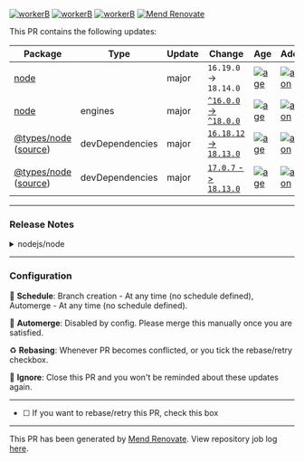 [![workerB](https://img.shields.io/endpoint?url=https%3A%2F%2Fworkerb.linearb.io%2Fv2%2Fbadge%2Fprivate%2FU2FsdGVkX18LJrj0RtObbkh7QxlchxkiABzOYRStkog%2Fcollaboration.svg%3FcacheSeconds%3D60)](https://workerb.linearb.io/v2/badge/collaboration-page?magicLinkId=8biy-A6)
[![workerB](https://img.shields.io/endpoint?url=https%3A%2F%2Fworkerb.linearb.io%2Fv2%2Fbadge%2Fprivate%2FU2FsdGVkX19h6r90AiFVzMU9qiCgpjduPvkGr2EW4o%2Fcollaboration.svg%3FcacheSeconds%3D60)](https://workerb.linearb.io/v2/badge/collaboration-page?magicLinkId=a_JzDgz)
[![workerB](https://img.shields.io/endpoint?url=https%3A%2F%2Fworkerb.linearb.io%2Fv2%2Fbadge%2Fprivate%2FU2FsdGVkX18QOJLLBP8tuMEEDrSniIP3MJbsRxh5MaU%2Fcollaboration.svg%3FcacheSeconds%3D60)](https://workerb.linearb.io/v2/badge/collaboration-page?magicLinkId=Q_qKzEL)
[![Mend Renovate](https://app.renovatebot.com/images/banner.svg)](https://renovatebot.com)

This PR contains the following updates:

| Package | Type | Update | Change | Age | Adoption | Passing | Confidence |
|---|---|---|---|---|---|---|---|
| [node](https://togithub.com/nodejs/node) |  | major | `16.19.0` -> `18.14.0` | [![age](https://badges.renovateapi.com/packages/github-tags/node/v18.14.0/age-slim)](https://docs.renovatebot.com/merge-confidence/) | [![adoption](https://badges.renovateapi.com/packages/github-tags/node/v18.14.0/adoption-slim)](https://docs.renovatebot.com/merge-confidence/) | [![passing](https://badges.renovateapi.com/packages/github-tags/node/v18.14.0/compatibility-slim/16.19.0)](https://docs.renovatebot.com/merge-confidence/) | [![confidence](https://badges.renovateapi.com/packages/github-tags/node/v18.14.0/confidence-slim/16.19.0)](https://docs.renovatebot.com/merge-confidence/) |
| [node](https://togithub.com/nodejs/node) | engines | major | [`^16.0.0` -> `^18.0.0`](https://renovatebot.com/diffs/npm/node/v16.19.0/v18.14.0) | [![age](https://badges.renovateapi.com/packages/github-tags/node/v18.14.0/age-slim)](https://docs.renovatebot.com/merge-confidence/) | [![adoption](https://badges.renovateapi.com/packages/github-tags/node/v18.14.0/adoption-slim)](https://docs.renovatebot.com/merge-confidence/) | [![passing](https://badges.renovateapi.com/packages/github-tags/node/v18.14.0/compatibility-slim/v16.19.0)](https://docs.renovatebot.com/merge-confidence/) | [![confidence](https://badges.renovateapi.com/packages/github-tags/node/v18.14.0/confidence-slim/v16.19.0)](https://docs.renovatebot.com/merge-confidence/) |
| [@types/node](https://togithub.com/DefinitelyTyped/DefinitelyTyped/tree/master/types/node) ([source](https://togithub.com/DefinitelyTyped/DefinitelyTyped)) | devDependencies | major | [`16.18.12` -> `18.13.0`](https://renovatebot.com/diffs/npm/@types%2fnode/16.18.12/18.13.0) | [![age](https://badges.renovateapi.com/packages/npm/@types%2fnode/18.13.0/age-slim)](https://docs.renovatebot.com/merge-confidence/) | [![adoption](https://badges.renovateapi.com/packages/npm/@types%2fnode/18.13.0/adoption-slim)](https://docs.renovatebot.com/merge-confidence/) | [![passing](https://badges.renovateapi.com/packages/npm/@types%2fnode/18.13.0/compatibility-slim/16.18.12)](https://docs.renovatebot.com/merge-confidence/) | [![confidence](https://badges.renovateapi.com/packages/npm/@types%2fnode/18.13.0/confidence-slim/16.18.12)](https://docs.renovatebot.com/merge-confidence/) |
| [@types/node](https://togithub.com/DefinitelyTyped/DefinitelyTyped/tree/master/types/node) ([source](https://togithub.com/DefinitelyTyped/DefinitelyTyped)) | devDependencies | major | [`17.0.7` -> `18.13.0`](https://renovatebot.com/diffs/npm/@types%2fnode/17.0.7/18.13.0) | [![age](https://badges.renovateapi.com/packages/npm/@types%2fnode/18.13.0/age-slim)](https://docs.renovatebot.com/merge-confidence/) | [![adoption](https://badges.renovateapi.com/packages/npm/@types%2fnode/18.13.0/adoption-slim)](https://docs.renovatebot.com/merge-confidence/) | [![passing](https://badges.renovateapi.com/packages/npm/@types%2fnode/18.13.0/compatibility-slim/17.0.7)](https://docs.renovatebot.com/merge-confidence/) | [![confidence](https://badges.renovateapi.com/packages/npm/@types%2fnode/18.13.0/confidence-slim/17.0.7)](https://docs.renovatebot.com/merge-confidence/) |

---

### Release Notes

<details>
<summary>nodejs/node</summary>

### [`v18.14.0`](https://togithub.com/nodejs/node/releases/tag/v18.14.0): 2023-02-02, Version 18.14.0 &#x27;Hydrogen&#x27; (LTS), @&#8203;BethGriggs prepared by @&#8203;juanarbol

[Compare Source](https://togithub.com/nodejs/node/compare/v18.13.0...v18.14.0)

##### Notable changes

##### Updated npm to 9.3.1

Based on the [list of guidelines we've established on integrating `npm` and `node`](https://togithub.com/npm/cli/wiki/Integrating-with-node),
here is a grouped list of the breaking changes with the reasoning as to why they
fit within the guidelines linked above. Note that all the breaking changes were
made in [9.0.0](https://togithub.com/npm/cli/releases/tag/v9.0.0).
All subsequent minor and patch releases after `npm@9.0.0` do not contain any
breaking changes.

##### Engines

> Explanation: the node engines supported by `npm@9` make it safe to allow `npm@9` as the default in any LTS version of `14` or `16`, as well as anything later than or including `18.0.0`

-   `npm` is now compatible with the following semver range for node: `^14.17.0 || ^16.13.0 || >=18.0.0`

##### Filesystem

> Explanation: when run as root previous versions of npm attempted to manage file ownership automatically on the user's behalf. this behavior was problematic in many cases and has been removed in favor of allowing users to manage their own filesystem permissions

-   `npm` will no longer attempt to modify ownership of files it creates.

##### Auth

> Explanation: any errors thrown from users having unsupported auth configurations will show `npm config fix` in the remediation instructions, which will allow the user to automatically have their auth config fixed.

-   The presence of auth related settings that are not scoped to a specific
    registry found in a config file is no longer supported and will throw errors.

##### Login

> Explanation: the default `auth-type` has changed and users can opt back into the old behavior with `npm config set auth-type=legacy`. `login` and `adduser` have also been seperated making each command more closely match it's name instead of being aliases for each other.

-   Legacy auth types `sso`, `saml` & `legacy` have been consolidated into `"legacy"`.
-   `auth-type` defaults to `"web"`
-   `login` and `adduser` are now separate commands that send different data to the registry.
-   `auth-type` config values `web` and `legacy` only try their respective methods,
    npm no longer tries them all and waits to see which one doesn't fail.

##### Tarball Packing

> Explanation: previously using multiple ignore/allow lists when packing was an undefined behavior, and now the order of operations is strictly defined when packing a tarball making it easier to follow and should only affect users relying on the previously undefined behavior.

-   `npm pack` now follows a strict order of operations when applying ignore rules.
    If a `files` array is present in the `package.json`, then rules in `.gitignore`
    and `.npmignore` files from the root will be ignored.

##### Display/Debug/Timing Info

> Explanation: these changes center around the display of information to the terminal including timing and debug log info. We do not anticipate these changes breaking any existing workflows.

-   Links generated from git urls will now use `HEAD` instead of `master` as the default ref.
-   `timing` has been removed as a value for `--loglevel`.
-   `--timing` will show timing information regardless of `--loglevel`, except when `--silent`.
-   When run with the `--timing` flag, `npm` now writes timing data to a file
    alongside the debug log data, respecting the `logs-dir` option and falling
    back to `<CACHE>/_logs/` dir, instead of directly inside the cache directory.
-   The timing file data is no longer newline delimited JSON, and instead each run
    will create a uniquely named `<ID>-timing.json` file, with the `<ID>` portion
    being the same as the debug log.
-   `npm` now outputs some json errors on stdout. Previously `npm` would output
    all json formatted errors on stderr, making it difficult to parse as the
    stderr stream usually has logs already written to it.

##### Config/Command Deprecations or Removals

> Explanation: `install-links` is the only config or command in the list that has an effect on package installs. We fixed a number of issues that came up during prereleases with this change. It will also only be applied to new package trees created without a package-lock.json file. Any install with an existing lock file will not be changed.

-   Deprecate boolean install flags in favor of `--install-strategy`.
-   `npm config set` will no longer accept deprecated or invalid config options.
-   `install-links` config defaults to `"true"`.
-   `node-version` config has been removed.
-   `npm-version` config has been removed.
-   `npm access` subcommands have been renamed.
-   `npm birthday` has been removed.
-   `npm set-script` has been removed.
-   `npm bin` has been removed (use `npx` or `npm exec` to execute binaries).

##### Other notable changes

-   **doc**:
    -   add parallelism note to os.cpus() (Colin Ihrig) [#&#8203;45895](https://togithub.com/nodejs/node/pull/45895)
-   **http**:
    -   join authorization headers (Marco Ippolito) [#&#8203;45982](https://togithub.com/nodejs/node/pull/45982)
    -   improved timeout defaults handling (Paolo Insogna) [#&#8203;45778](https://togithub.com/nodejs/node/pull/45778)
-   **stream**:
    -   implement finished() for ReadableStream and WritableStream (Debadree Chatterjee) [#&#8203;46205](https://togithub.com/nodejs/node/pull/46205)

##### Commits

-   \[[`1352f08778`](https://togithub.com/nodejs/node/commit/1352f08778)] - **assert**: remove `assert.snapshot` (Moshe Atlow) [#&#8203;46112](https://togithub.com/nodejs/node/pull/46112)
-   \[[`4ee3238643`](https://togithub.com/nodejs/node/commit/4ee3238643)] - **async_hooks**: refactor to use `validateObject` (Deokjin Kim) [#&#8203;46004](https://togithub.com/nodejs/node/pull/46004)
-   \[[`79e0bf9b64`](https://togithub.com/nodejs/node/commit/79e0bf9b64)] - **benchmark**: include webstreams benchmark (Rafael Gonzaga) [#&#8203;45876](https://togithub.com/nodejs/node/pull/45876)
-   \[[`ed1ac82469`](https://togithub.com/nodejs/node/commit/ed1ac82469)] - **benchmark,tools**: use os.availableParallelism() (Deokjin Kim) [#&#8203;46003](https://togithub.com/nodejs/node/pull/46003)
-   \[[`16ee02f2eb`](https://togithub.com/nodejs/node/commit/16ee02f2eb)] - **(SEMVER-MINOR)** **buffer**: add buffer.isUtf8 for utf8 validation (Yagiz Nizipli) [#&#8203;45947](https://togithub.com/nodejs/node/pull/45947)
-   \[[`3bf2371a57`](https://togithub.com/nodejs/node/commit/3bf2371a57)] - **build**: add extra semi check (Jiawen Geng) [#&#8203;46194](https://togithub.com/nodejs/node/pull/46194)
-   \[[`560ee24157`](https://togithub.com/nodejs/node/commit/560ee24157)] - **build**: fix arm64 cross-compile from powershell (Stefan Stojanovic) [#&#8203;45890](https://togithub.com/nodejs/node/pull/45890)
-   \[[`48e3ad3aca`](https://togithub.com/nodejs/node/commit/48e3ad3aca)] - **build**: add option to disable shared readonly heap (Anna Henningsen) [#&#8203;45887](https://togithub.com/nodejs/node/pull/45887)
-   \[[`52a7887b94`](https://togithub.com/nodejs/node/commit/52a7887b94)] - **(SEMVER-MINOR)** **crypto**: add CryptoKey Symbol.toStringTag (Filip Skokan) [#&#8203;46042](https://togithub.com/nodejs/node/pull/46042)
-   \[[`a558774a40`](https://togithub.com/nodejs/node/commit/a558774a40)] - **crypto**: add cipher update/final methods encoding validation (vitpavlenko) [#&#8203;45990](https://togithub.com/nodejs/node/pull/45990)
-   \[[`599d1dc841`](https://togithub.com/nodejs/node/commit/599d1dc841)] - **crypto**: ensure auth tag set for chacha20-poly1305 (Ben Noordhuis) [#&#8203;46185](https://togithub.com/nodejs/node/pull/46185)
-   \[[`24a101698c`](https://togithub.com/nodejs/node/commit/24a101698c)] - **crypto**: return correct bit length in KeyObject's asymmetricKeyDetails (Filip Skokan) [#&#8203;46106](https://togithub.com/nodejs/node/pull/46106)
-   \[[`2de50fef84`](https://togithub.com/nodejs/node/commit/2de50fef84)] - **(SEMVER-MINOR)** **crypto**: add KeyObject Symbol.toStringTag (Filip Skokan) [#&#8203;46043](https://togithub.com/nodejs/node/pull/46043)
-   \[[`782b6f6f9f`](https://togithub.com/nodejs/node/commit/782b6f6f9f)] - **crypto**: ensure exported webcrypto EC keys use uncompressed point format (Ben Noordhuis) [#&#8203;46021](https://togithub.com/nodejs/node/pull/46021)
-   \[[`7a97f3f43b`](https://togithub.com/nodejs/node/commit/7a97f3f43b)] - **crypto**: fix CryptoKey prototype WPT (Filip Skokan) [#&#8203;45857](https://togithub.com/nodejs/node/pull/45857)
-   \[[`1a8aa50aa2`](https://togithub.com/nodejs/node/commit/1a8aa50aa2)] - **crypto**: fix CryptoKey WebIDL conformance (Filip Skokan) [#&#8203;45855](https://togithub.com/nodejs/node/pull/45855)
-   \[[`c6436450ee`](https://togithub.com/nodejs/node/commit/c6436450ee)] - **crypto**: fix error when getRandomValues is called without arguments (Filip Skokan) [#&#8203;45854](https://togithub.com/nodejs/node/pull/45854)
-   \[[`4cdf0002c5`](https://togithub.com/nodejs/node/commit/4cdf0002c5)] - **debugger**: refactor console in lib/internal/debugger/inspect.js (Debadree Chatterjee) [#&#8203;45847](https://togithub.com/nodejs/node/pull/45847)
-   \[[`b7fe8c70fa`](https://togithub.com/nodejs/node/commit/b7fe8c70fa)] - **deps**: update simdutf to 3.1.0 (Node.js GitHub Bot) [#&#8203;46257](https://togithub.com/nodejs/node/pull/46257)
-   \[[`eaeb870cd7`](https://togithub.com/nodejs/node/commit/eaeb870cd7)] - **deps**: upgrade npm to 9.3.1 (npm team) [#&#8203;46242](https://togithub.com/nodejs/node/pull/46242)
-   \[[`7c03a3d676`](https://togithub.com/nodejs/node/commit/7c03a3d676)] - **deps**: upgrade npm to 9.3.0 (npm team) [#&#8203;46193](https://togithub.com/nodejs/node/pull/46193)
-   \[[`340d76accb`](https://togithub.com/nodejs/node/commit/340d76accb)] - **deps**: cherrypick simdutf patch (Jiawen Geng) [#&#8203;46194](https://togithub.com/nodejs/node/pull/46194)
-   \[[`cce2af4306`](https://togithub.com/nodejs/node/commit/cce2af4306)] - **deps**: bump googletest to 2023.01.13 (Jiawen Geng) [#&#8203;46198](https://togithub.com/nodejs/node/pull/46198)
-   \[[`d251a66bed`](https://togithub.com/nodejs/node/commit/d251a66bed)] - **deps**: add /deps/\*\*/.github/ to .gitignore (Luigi Pinca) [#&#8203;46091](https://togithub.com/nodejs/node/pull/46091)
-   \[[`874054f469`](https://togithub.com/nodejs/node/commit/874054f469)] - **deps**: add simdutf version to metadata (Mike Roth) [#&#8203;46145](https://togithub.com/nodejs/node/pull/46145)
-   \[[`2497702b82`](https://togithub.com/nodejs/node/commit/2497702b82)] - **deps**: update simdutf to 2.1.0 (Node.js GitHub Bot) [#&#8203;46128](https://togithub.com/nodejs/node/pull/46128)
-   \[[`c8492b7f4c`](https://togithub.com/nodejs/node/commit/c8492b7f4c)] - **deps**: update corepack to 0.15.3 (Node.js GitHub Bot) [#&#8203;46037](https://togithub.com/nodejs/node/pull/46037)
-   \[[`d148f357fd`](https://togithub.com/nodejs/node/commit/d148f357fd)] - **deps**: update simdutf to 2.0.9 (Node.js GitHub Bot) [#&#8203;45975](https://togithub.com/nodejs/node/pull/45975)
-   \[[`422a98199c`](https://togithub.com/nodejs/node/commit/422a98199c)] - **deps**: update to uvwasi 0.0.14 (Colin Ihrig) [#&#8203;45970](https://togithub.com/nodejs/node/pull/45970)
-   \[[`7812752db0`](https://togithub.com/nodejs/node/commit/7812752db0)] - **deps**: fix updater github workflow job (Yagiz Nizipli) [#&#8203;45972](https://togithub.com/nodejs/node/pull/45972)
-   \[[`4063cdcef6`](https://togithub.com/nodejs/node/commit/4063cdcef6)] - ***Revert*** "**deps**: disable avx512 for simutf on benchmark ci" (Yagiz Nizipli) [#&#8203;45948](https://togithub.com/nodejs/node/pull/45948)
-   \[[`64d3e3f3ba`](https://togithub.com/nodejs/node/commit/64d3e3f3ba)] - **deps**: disable avx512 for simutf on benchmark ci (Yagiz Nizipli) [#&#8203;45803](https://togithub.com/nodejs/node/pull/45803)
-   \[[`c9845fc334`](https://togithub.com/nodejs/node/commit/c9845fc334)] - **deps**: add simdutf dependency (Yagiz Nizipli) [#&#8203;45803](https://togithub.com/nodejs/node/pull/45803)
-   \[[`6963c96547`](https://togithub.com/nodejs/node/commit/6963c96547)] - **deps**: update timezone to 2022g (Node.js GitHub Bot) [#&#8203;45731](https://togithub.com/nodejs/node/pull/45731)
-   \[[`874f6c340b`](https://togithub.com/nodejs/node/commit/874f6c340b)] - **deps**: update undici to 5.14.0 (Node.js GitHub Bot) [#&#8203;45812](https://togithub.com/nodejs/node/pull/45812)
-   \[[`7599b913d5`](https://togithub.com/nodejs/node/commit/7599b913d5)] - **deps**: upgrade npm to 9.2.0 (npm team) [#&#8203;45780](https://togithub.com/nodejs/node/pull/45780)
-   \[[`4844935ff3`](https://togithub.com/nodejs/node/commit/4844935ff3)] - **deps**: upgrade npm to 9.1.3 (npm team) [#&#8203;45693](https://togithub.com/nodejs/node/pull/45693)
-   \[[`8dce62c7fe`](https://togithub.com/nodejs/node/commit/8dce62c7fe)] - **deps**: V8: cherry-pick [`5fe919f`](https://togithub.com/nodejs/node/commit/5fe919f78321) (Richard Lau) [#&#8203;45587](https://togithub.com/nodejs/node/pull/45587)
-   \[[`8de642517e`](https://togithub.com/nodejs/node/commit/8de642517e)] - **dgram**: sync the old handle state to new handle (theanarkh) [#&#8203;46041](https://togithub.com/nodejs/node/pull/46041)
-   \[[`de2b7a9640`](https://togithub.com/nodejs/node/commit/de2b7a9640)] - **doc**: fix mismatched arguments of `NodeEventTarget` (Deokjin Kim) [#&#8203;45678](https://togithub.com/nodejs/node/pull/45678)
-   \[[`6317502d10`](https://togithub.com/nodejs/node/commit/6317502d10)] - **doc**: update events API example to have runnable code (Deokjin Kim) [#&#8203;45760](https://togithub.com/nodejs/node/pull/45760)
-   \[[`a9db45eee1`](https://togithub.com/nodejs/node/commit/a9db45eee1)] - **doc**: add note to tls docs about secureContext availability (Tim Gerk) [#&#8203;46224](https://togithub.com/nodejs/node/pull/46224)
-   \[[`5294371063`](https://togithub.com/nodejs/node/commit/5294371063)] - **doc**: add text around collaborative expectations (Michael Dawson) [#&#8203;46121](https://togithub.com/nodejs/node/pull/46121)
-   \[[`be85d5a6eb`](https://togithub.com/nodejs/node/commit/be85d5a6eb)] - **doc**: update to match changed `--dns-result-order` default (Mordy Tikotzky) [#&#8203;46148](https://togithub.com/nodejs/node/pull/46148)
-   \[[`4f2d9ea6da`](https://togithub.com/nodejs/node/commit/4f2d9ea6da)] - **doc**: add Node-API media link (Kevin Eady) [#&#8203;46189](https://togithub.com/nodejs/node/pull/46189)
-   \[[`9bfd40466f`](https://togithub.com/nodejs/node/commit/9bfd40466f)] - **doc**: update http.setMaxIdleHTTPParsers arguments (Debadree Chatterjee) [#&#8203;46168](https://togithub.com/nodejs/node/pull/46168)
-   \[[`d7a8c076e1`](https://togithub.com/nodejs/node/commit/d7a8c076e1)] - **doc**: use "file system" instead of "filesystem" (Rich Trott) [#&#8203;46178](https://togithub.com/nodejs/node/pull/46178)
-   \[[`e54483cd2b`](https://togithub.com/nodejs/node/commit/e54483cd2b)] - **doc**: https update default request timeout (Marco Ippolito) [#&#8203;46184](https://togithub.com/nodejs/node/pull/46184)
-   \[[`335110b0fb`](https://togithub.com/nodejs/node/commit/335110b0fb)] - **doc**: make options of readableStream.pipeTo as optional (Deokjin Kim) [#&#8203;46180](https://togithub.com/nodejs/node/pull/46180)
-   \[[`ec34cad712`](https://togithub.com/nodejs/node/commit/ec34cad712)] - **doc**: add PerformanceObserver.supportedEntryTypes to doc (theanarkh) [#&#8203;45962](https://togithub.com/nodejs/node/pull/45962)
-   \[[`d0f905bd6f`](https://togithub.com/nodejs/node/commit/d0f905bd6f)] - **doc**: duplex and readable from uncaught execption warning (Marco Ippolito) [#&#8203;46135](https://togithub.com/nodejs/node/pull/46135)
-   \[[`512feaafa4`](https://togithub.com/nodejs/node/commit/512feaafa4)] - **doc**: remove outdated sections from `maintaining-v8` (Antoine du Hamel) [#&#8203;46137](https://togithub.com/nodejs/node/pull/46137)
-   \[[`849a3e2ce7`](https://togithub.com/nodejs/node/commit/849a3e2ce7)] - **doc**: fix (EC)DHE remark in TLS docs (Tobias Nießen) [#&#8203;46114](https://togithub.com/nodejs/node/pull/46114)
-   \[[`a3c9c1b4e6`](https://togithub.com/nodejs/node/commit/a3c9c1b4e6)] - **doc**: fix ERR_TLS_RENEGOTIATION_DISABLED text (Tobias Nießen) [#&#8203;46122](https://togithub.com/nodejs/node/pull/46122)
-   \[[`1834e94ebb`](https://togithub.com/nodejs/node/commit/1834e94ebb)] - **doc**: fix spelling in SECURITY.md (Vaishno Chaitanya) [#&#8203;46124](https://togithub.com/nodejs/node/pull/46124)
-   \[[`3968698af5`](https://togithub.com/nodejs/node/commit/3968698af5)] - **doc**: abort controller emits error in child process (Debadree Chatterjee) [#&#8203;46072](https://togithub.com/nodejs/node/pull/46072)
-   \[[`1ec14c2c61`](https://togithub.com/nodejs/node/commit/1ec14c2c61)] - **doc**: fix `event.cancelBubble` documentation (Deokjin Kim) [#&#8203;45986](https://togithub.com/nodejs/node/pull/45986)
-   \[[`5539977f80`](https://togithub.com/nodejs/node/commit/5539977f80)] - **doc**: add personal pronouns option (Filip Skokan) [#&#8203;46118](https://togithub.com/nodejs/node/pull/46118)
-   \[[`1fabef3a81`](https://togithub.com/nodejs/node/commit/1fabef3a81)] - **doc**: mention how to run ncu-ci citgm (Rafael Gonzaga) [#&#8203;46090](https://togithub.com/nodejs/node/pull/46090)
-   \[[`84dc65ab87`](https://togithub.com/nodejs/node/commit/84dc65ab87)] - **doc**: include updating release optional step (Rafael Gonzaga) [#&#8203;46089](https://togithub.com/nodejs/node/pull/46089)
-   \[[`76c7ea1e74`](https://togithub.com/nodejs/node/commit/76c7ea1e74)] - **doc**: describe argument of `Symbol.for` (Deokjin Kim) [#&#8203;46019](https://togithub.com/nodejs/node/pull/46019)
-   \[[`2307a74990`](https://togithub.com/nodejs/node/commit/2307a74990)] - **doc**: update isUtf8 description (Yagiz Nizipli) [#&#8203;45973](https://togithub.com/nodejs/node/pull/45973)
-   \[[`fa5b65ea24`](https://togithub.com/nodejs/node/commit/fa5b65ea24)] - **doc**: use console.error for error case in timers and tls (Deokjin Kim) [#&#8203;46002](https://togithub.com/nodejs/node/pull/46002)
-   \[[`29d509c100`](https://togithub.com/nodejs/node/commit/29d509c100)] - **doc**: fix wrong output of example in `url.protocol` (Deokjin Kim) [#&#8203;45954](https://togithub.com/nodejs/node/pull/45954)
-   \[[`61dbca2690`](https://togithub.com/nodejs/node/commit/61dbca2690)] - **doc**: use `os.availableParallelism()` in async_context and cluster (Deokjin Kim) [#&#8203;45979](https://togithub.com/nodejs/node/pull/45979)
-   \[[`86b2c8cea2`](https://togithub.com/nodejs/node/commit/86b2c8cea2)] - **doc**: make EventEmitterAsyncResource's `options` as optional (Deokjin Kim) [#&#8203;45985](https://togithub.com/nodejs/node/pull/45985)
-   \[[`335acf7748`](https://togithub.com/nodejs/node/commit/335acf7748)] - **doc**: replace single executable champion in strategic initiatives doc (Darshan Sen) [#&#8203;45956](https://togithub.com/nodejs/node/pull/45956)
-   \[[`aab35a9388`](https://togithub.com/nodejs/node/commit/aab35a9388)] - **doc**: update error message of example in repl (Deokjin Kim) [#&#8203;45920](https://togithub.com/nodejs/node/pull/45920)
-   \[[`53a94a95ff`](https://togithub.com/nodejs/node/commit/53a94a95ff)] - **doc**: fix typos in packages.md (Eric Mutta) [#&#8203;45957](https://togithub.com/nodejs/node/pull/45957)
-   \[[`83875f46cf`](https://togithub.com/nodejs/node/commit/83875f46cf)] - **doc**: remove port from example in `url.hostname` (Deokjin Kim) [#&#8203;45927](https://togithub.com/nodejs/node/pull/45927)
-   \[[`162d3a94e3`](https://togithub.com/nodejs/node/commit/162d3a94e3)] - **doc**: show output of example in http (Deokjin Kim) [#&#8203;45915](https://togithub.com/nodejs/node/pull/45915)
-   \[[`53684e4506`](https://togithub.com/nodejs/node/commit/53684e4506)] - **(SEMVER-MINOR)** **doc**: add parallelism note to os.cpus() (Colin Ihrig) [#&#8203;45895](https://togithub.com/nodejs/node/pull/45895)
-   \[[`546e083d36`](https://togithub.com/nodejs/node/commit/546e083d36)] - **doc**: fix wrong output of example in `url.password` (Deokjin Kim) [#&#8203;45928](https://togithub.com/nodejs/node/pull/45928)
-   \[[`14c95ecd23`](https://togithub.com/nodejs/node/commit/14c95ecd23)] - **doc**: fix some history entries in `deprecations.md` (Antoine du Hamel) [#&#8203;45891](https://togithub.com/nodejs/node/pull/45891)
-   \[[`d94dba973b`](https://togithub.com/nodejs/node/commit/d94dba973b)] - **doc**: add tip for NODE_MODULE (theanarkh) [#&#8203;45797](https://togithub.com/nodejs/node/pull/45797)
-   \[[`662f574c5b`](https://togithub.com/nodejs/node/commit/662f574c5b)] - **doc**: reduce likelihood of mismerges during release (Richard Lau) [#&#8203;45864](https://togithub.com/nodejs/node/pull/45864)
-   \[[`48ea28aa30`](https://togithub.com/nodejs/node/commit/48ea28aa30)] - **doc**: add backticks to webcrypto rsaOaepParams (Filip Skokan) [#&#8203;45883](https://togithub.com/nodejs/node/pull/45883)
-   \[[`726b285163`](https://togithub.com/nodejs/node/commit/726b285163)] - **doc**: remove release cleanup step (Michaël Zasso) [#&#8203;45858](https://togithub.com/nodejs/node/pull/45858)
-   \[[`5eb93f1de9`](https://togithub.com/nodejs/node/commit/5eb93f1de9)] - **doc**: add stream/promises pipeline and finished to doc (Marco Ippolito) [#&#8203;45832](https://togithub.com/nodejs/node/pull/45832)
-   \[[`f874d0ba74`](https://togithub.com/nodejs/node/commit/f874d0ba74)] - **doc**: remove Juan Jose keys (Rafael Gonzaga) [#&#8203;45827](https://togithub.com/nodejs/node/pull/45827)
-   \[[`67efe2a55e`](https://togithub.com/nodejs/node/commit/67efe2a55e)] - **doc**: fix wrong output of example in util (Deokjin Kim) [#&#8203;45825](https://togithub.com/nodejs/node/pull/45825)
-   \[[`b709af31e0`](https://togithub.com/nodejs/node/commit/b709af31e0)] - **doc**: sort http.createServer() options alphabetically (Luigi Pinca) [#&#8203;45680](https://togithub.com/nodejs/node/pull/45680)
-   \[[`ebe292113a`](https://togithub.com/nodejs/node/commit/ebe292113a)] - **doc,crypto**: fix WebCryptoAPI import keyData and export return (Filip Skokan) [#&#8203;46076](https://togithub.com/nodejs/node/pull/46076)
-   \[[`204757719c`](https://togithub.com/nodejs/node/commit/204757719c)] - **errors**: refactor to use a method that formats a list string (Daeyeon Jeong) [#&#8203;45793](https://togithub.com/nodejs/node/pull/45793)
-   \[[`463bb9602e`](https://togithub.com/nodejs/node/commit/463bb9602e)] - **esm**: mark `importAssertions` as required (Antoine du Hamel) [#&#8203;46164](https://togithub.com/nodejs/node/pull/46164)
-   \[[`0bdf2db079`](https://togithub.com/nodejs/node/commit/0bdf2db079)] - **esm**: rewrite loader hooks test (Geoffrey Booth) [#&#8203;46016](https://togithub.com/nodejs/node/pull/46016)
-   \[[`297773c6d1`](https://togithub.com/nodejs/node/commit/297773c6d1)] - **events**: change status of `event.returnvalue` to legacy (Deokjin Kim) [#&#8203;46175](https://togithub.com/nodejs/node/pull/46175)
-   \[[`d088d6e5c3`](https://togithub.com/nodejs/node/commit/d088d6e5c3)] - **events**: change status of `event.cancelBubble` to legacy (Deokjin Kim) [#&#8203;46146](https://togithub.com/nodejs/node/pull/46146)
-   \[[`36be0c4ee2`](https://togithub.com/nodejs/node/commit/36be0c4ee2)] - **events**: change status of `event.srcElement` to legacy (Deokjin Kim) [#&#8203;46085](https://togithub.com/nodejs/node/pull/46085)
-   \[[`b239f0684a`](https://togithub.com/nodejs/node/commit/b239f0684a)] - **events**: fix violation of symbol naming convention (Deokjin Kim) [#&#8203;45978](https://togithub.com/nodejs/node/pull/45978)
-   \[[`aec340b312`](https://togithub.com/nodejs/node/commit/aec340b312)] - **fs**: refactor to use `validateInteger` (Deokjin Kim) [#&#8203;46008](https://togithub.com/nodejs/node/pull/46008)
-   \[[`e620de6444`](https://togithub.com/nodejs/node/commit/e620de6444)] - **http**: refactor to use `validateHeaderName` (Deokjin Kim) [#&#8203;46143](https://togithub.com/nodejs/node/pull/46143)
-   \[[`3e70b7d863`](https://togithub.com/nodejs/node/commit/3e70b7d863)] - **http**: writeHead if statusmessage is undefined dont override headers (Marco Ippolito) [#&#8203;46173](https://togithub.com/nodejs/node/pull/46173)
-   \[[`3d1dd96c4f`](https://togithub.com/nodejs/node/commit/3d1dd96c4f)] - **http**: refactor to use min of validateNumber for maxTotalSockets (Deokjin Kim) [#&#8203;46115](https://togithub.com/nodejs/node/pull/46115)
-   \[[`4df1fcc9db`](https://togithub.com/nodejs/node/commit/4df1fcc9db)] - **(SEMVER-MINOR)** **http**: join authorization headers (Marco Ippolito) [#&#8203;45982](https://togithub.com/nodejs/node/pull/45982)
-   \[[`8c06e2f645`](https://togithub.com/nodejs/node/commit/8c06e2f645)] - **http**: replace `var` with `const` on code of comment (Deokjin Kim) [#&#8203;45951](https://togithub.com/nodejs/node/pull/45951)
-   \[[`3c0c5e0567`](https://togithub.com/nodejs/node/commit/3c0c5e0567)] - **(SEMVER-MINOR)** **http**: improved timeout defaults handling (Paolo Insogna) [#&#8203;45778](https://togithub.com/nodejs/node/pull/45778)
-   \[[`edcd4fc576`](https://togithub.com/nodejs/node/commit/edcd4fc576)] - **lib**: use kEmptyObject and update JSDoc in webstreams (Deokjin Kim) [#&#8203;46183](https://togithub.com/nodejs/node/pull/46183)
-   \[[`d6fc855b8a`](https://togithub.com/nodejs/node/commit/d6fc855b8a)] - **lib**: refactor to use validate function (Deokjin Kim) [#&#8203;46101](https://togithub.com/nodejs/node/pull/46101)
-   \[[`bc17f37b98`](https://togithub.com/nodejs/node/commit/bc17f37b98)] - **lib**: reuse invalid state errors on webstreams (Rafael Gonzaga) [#&#8203;46086](https://togithub.com/nodejs/node/pull/46086)
-   \[[`86554bf27c`](https://togithub.com/nodejs/node/commit/86554bf27c)] - **lib**: fix incorrect use of console intrinsic (Colin Ihrig) [#&#8203;46044](https://togithub.com/nodejs/node/pull/46044)
-   \[[`7fc7b19124`](https://togithub.com/nodejs/node/commit/7fc7b19124)] - **lib**: update JSDoc of `getOwnPropertyValueOrDefault` (Deokjin Kim) [#&#8203;46010](https://togithub.com/nodejs/node/pull/46010)
-   \[[`c1cc1f9e12`](https://togithub.com/nodejs/node/commit/c1cc1f9e12)] - **lib**: use `kEmptyObject` as default value for options (Deokjin Kim) [#&#8203;46011](https://togithub.com/nodejs/node/pull/46011)
-   \[[`db617222da`](https://togithub.com/nodejs/node/commit/db617222da)] - **meta**: update AUTHORS (Node.js GitHub Bot) [#&#8203;46215](https://togithub.com/nodejs/node/pull/46215)
-   \[[`10afecd0d8`](https://togithub.com/nodejs/node/commit/10afecd0d8)] - **meta**: update AUTHORS (Node.js GitHub Bot) [#&#8203;46130](https://togithub.com/nodejs/node/pull/46130)
-   \[[`d8ce990ce6`](https://togithub.com/nodejs/node/commit/d8ce990ce6)] - **meta**: update comment in `CODEOWNERS` to better reflect current policy (Antoine du Hamel) [#&#8203;45944](https://togithub.com/nodejs/node/pull/45944)
-   \[[`e3f0194168`](https://togithub.com/nodejs/node/commit/e3f0194168)] - **meta**: update AUTHORS (Node.js GitHub Bot) [#&#8203;46040](https://togithub.com/nodejs/node/pull/46040)
-   \[[`d31c478929`](https://togithub.com/nodejs/node/commit/d31c478929)] - **meta**: update AUTHORS (Node.js GitHub Bot) [#&#8203;45968](https://togithub.com/nodejs/node/pull/45968)
-   \[[`10a276a3e0`](https://togithub.com/nodejs/node/commit/10a276a3e0)] - **meta**: add `nodejs/loaders` to CODEOWNERS (Geoffrey Booth) [#&#8203;45940](https://togithub.com/nodejs/node/pull/45940)
-   \[[`56247d7c87`](https://togithub.com/nodejs/node/commit/56247d7c87)] - **meta**: add `nodejs/test_runner` to CODEOWNERS (Antoine du Hamel) [#&#8203;45935](https://togithub.com/nodejs/node/pull/45935)
-   \[[`3bef8bc743`](https://togithub.com/nodejs/node/commit/3bef8bc743)] - **meta**: update AUTHORS (Node.js GitHub Bot) [#&#8203;45899](https://togithub.com/nodejs/node/pull/45899)
-   \[[`baf30ee935`](https://togithub.com/nodejs/node/commit/baf30ee935)] - **module**: fix unintended mutation (Antoine du Hamel) [#&#8203;46108](https://togithub.com/nodejs/node/pull/46108)
-   \[[`3ad584c357`](https://togithub.com/nodejs/node/commit/3ad584c357)] - **net**: handle socket.write(cb) edge case (Santiago Gimeno) [#&#8203;45922](https://togithub.com/nodejs/node/pull/45922)
-   \[[`2ab35cf0cc`](https://togithub.com/nodejs/node/commit/2ab35cf0cc)] - **node-api**: disambiguate napi_add_finalizer (Chengzhong Wu) [#&#8203;45401](https://togithub.com/nodejs/node/pull/45401)
-   \[[`6e9676e986`](https://togithub.com/nodejs/node/commit/6e9676e986)] - **node-api**: generalize finalizer second pass callback (Chengzhong Wu) [#&#8203;44141](https://togithub.com/nodejs/node/pull/44141)
-   \[[`b2faceff0a`](https://togithub.com/nodejs/node/commit/b2faceff0a)] - **(SEMVER-MINOR)** **os**: add availableParallelism() (Colin Ihrig) [#&#8203;45895](https://togithub.com/nodejs/node/pull/45895)
-   \[[`8fac4c5684`](https://togithub.com/nodejs/node/commit/8fac4c5684)] - **perf_hooks**: fix checking range of `options.figures` in createHistogram (Deokjin Kim) [#&#8203;45999](https://togithub.com/nodejs/node/pull/45999)
-   \[[`ea73702847`](https://togithub.com/nodejs/node/commit/ea73702847)] - **process,worker**: ensure code after exit() effectless (ywave620) [#&#8203;45620](https://togithub.com/nodejs/node/pull/45620)
-   \[[`784ed594ea`](https://togithub.com/nodejs/node/commit/784ed594ea)] - **repl**: improve robustness wrt to prototype pollution (Antoine du Hamel) [#&#8203;45604](https://togithub.com/nodejs/node/pull/45604)
-   \[[`fcfde3412e`](https://togithub.com/nodejs/node/commit/fcfde3412e)] - **src**: rename internal module declaration as internal bindings (Chengzhong Wu) [#&#8203;45551](https://togithub.com/nodejs/node/pull/45551)
-   \[[`646cadccd0`](https://togithub.com/nodejs/node/commit/646cadccd0)] - **src**: fix endianness of simdutf (Yagiz Nizipli) [#&#8203;46257](https://togithub.com/nodejs/node/pull/46257)
-   \[[`94605b1665`](https://togithub.com/nodejs/node/commit/94605b1665)] - **src**: replace unreachable code with static_assert (Tobias Nießen) [#&#8203;46209](https://togithub.com/nodejs/node/pull/46209)
-   \[[`3ce39bbcb7`](https://togithub.com/nodejs/node/commit/3ce39bbcb7)] - **src**: hide kMaxDigestMultiplier outside HKDF impl (Tobias Nießen) [#&#8203;46206](https://togithub.com/nodejs/node/pull/46206)
-   \[[`9648b06e09`](https://togithub.com/nodejs/node/commit/9648b06e09)] - **src**: distinguish env stopping flags (Chengzhong Wu) [#&#8203;45907](https://togithub.com/nodejs/node/pull/45907)
-   \[[`53ecd20bbd`](https://togithub.com/nodejs/node/commit/53ecd20bbd)] - **src**: remove return after abort (Shelley Vohr) [#&#8203;46172](https://togithub.com/nodejs/node/pull/46172)
-   \[[`c4c8931b9d`](https://togithub.com/nodejs/node/commit/c4c8931b9d)] - **src**: remove unnecessary semicolons (Shelley Vohr) [#&#8203;46171](https://togithub.com/nodejs/node/pull/46171)
-   \[[`fab72b1677`](https://togithub.com/nodejs/node/commit/fab72b1677)] - **src**: use simdutf for converting externalized builtins to UTF-16 (Anna Henningsen) [#&#8203;46119](https://togithub.com/nodejs/node/pull/46119)
-   \[[`67729961e7`](https://togithub.com/nodejs/node/commit/67729961e7)] - **src**: use constant strings for memory info names (Chengzhong Wu) [#&#8203;46087](https://togithub.com/nodejs/node/pull/46087)
-   \[[`0ac4e5dd34`](https://togithub.com/nodejs/node/commit/0ac4e5dd34)] - **src**: fix typo in node_snapshotable.cc (Vadim) [#&#8203;46103](https://togithub.com/nodejs/node/pull/46103)
-   \[[`b454a7665d`](https://togithub.com/nodejs/node/commit/b454a7665d)] - **src**: keep PipeWrap::Open function consistent with TCPWrap (theanarkh) [#&#8203;46064](https://togithub.com/nodejs/node/pull/46064)
-   \[[`41f5a29cca`](https://togithub.com/nodejs/node/commit/41f5a29cca)] - **src**: speed up process.getActiveResourcesInfo() (Darshan Sen) [#&#8203;46014](https://togithub.com/nodejs/node/pull/46014)
-   \[[`02a61dd6bd`](https://togithub.com/nodejs/node/commit/02a61dd6bd)] - **src**: fix typo in `node_file.cc` (Vadim) [#&#8203;45998](https://togithub.com/nodejs/node/pull/45998)
-   \[[`99c033ed98`](https://togithub.com/nodejs/node/commit/99c033ed98)] - **src**: fix crash on OnStreamRead on Windows (Santiago Gimeno) [#&#8203;45878](https://togithub.com/nodejs/node/pull/45878)
-   \[[`27d6a8b2b1`](https://togithub.com/nodejs/node/commit/27d6a8b2b1)] - **src**: fix creating `Isolate`s from addons (Anna Henningsen) [#&#8203;45885](https://togithub.com/nodejs/node/pull/45885)
-   \[[`9ca31cdba3`](https://togithub.com/nodejs/node/commit/9ca31cdba3)] - **src**: use string_view for FastStringKey implementation (Anna Henningsen) [#&#8203;45914](https://togithub.com/nodejs/node/pull/45914)
-   \[[`e4fc3abfd5`](https://togithub.com/nodejs/node/commit/e4fc3abfd5)] - **src**: fix UB in overflow checks (Ben Noordhuis) [#&#8203;45882](https://togithub.com/nodejs/node/pull/45882)
-   \[[`574afac26a`](https://togithub.com/nodejs/node/commit/574afac26a)] - **src**: check size of args before using for exec_path (A. Wilcox) [#&#8203;45902](https://togithub.com/nodejs/node/pull/45902)
-   \[[`f0692468cd`](https://togithub.com/nodejs/node/commit/f0692468cd)] - **src**: fix tls certificate root store data race (Ben Noordhuis) [#&#8203;45767](https://togithub.com/nodejs/node/pull/45767)
-   \[[`a749ceda2e`](https://togithub.com/nodejs/node/commit/a749ceda2e)] - **src**: add undici and acorn to `process.versions` (Debadree Chatterjee) [#&#8203;45621](https://togithub.com/nodejs/node/pull/45621)
-   \[[`08a6a61575`](https://togithub.com/nodejs/node/commit/08a6a61575)] - **src,lib**: the handle keeps loop alive in cluster rr mode (theanarkh) [#&#8203;46161](https://togithub.com/nodejs/node/pull/46161)
-   \[[`a87963de6b`](https://togithub.com/nodejs/node/commit/a87963de6b)] - **stream**: fix pipeline calling end on destination more than once (Debadree Chatterjee) [#&#8203;46226](https://togithub.com/nodejs/node/pull/46226)
-   \[[`cde59606cd`](https://togithub.com/nodejs/node/commit/cde59606cd)] - **(SEMVER-MINOR)** **stream**: implement finished() for ReadableStream and WritableStream (Debadree Chatterjee) [#&#8203;46205](https://togithub.com/nodejs/node/pull/46205)
-   \[[`441d9de33e`](https://togithub.com/nodejs/node/commit/441d9de33e)] - **stream**: refactor to use `validateFunction` (Deokjin Kim) [#&#8203;46007](https://togithub.com/nodejs/node/pull/46007)
-   \[[`325fc08d48`](https://togithub.com/nodejs/node/commit/325fc08d48)] - **stream**: fix typo in JSDoc (Deokjin Kim) [#&#8203;45991](https://togithub.com/nodejs/node/pull/45991)
-   \[[`536322fa1c`](https://togithub.com/nodejs/node/commit/536322fa1c)] - **test**: update postject to 1.0.0-alpha.4 (Node.js GitHub Bot) [#&#8203;46212](https://togithub.com/nodejs/node/pull/46212)
-   \[[`a3056f4125`](https://togithub.com/nodejs/node/commit/a3056f4125)] - **test**: refactor to avoid mutation of global by a loader (Michaël Zasso) [#&#8203;46220](https://togithub.com/nodejs/node/pull/46220)
-   \[[`1790569518`](https://togithub.com/nodejs/node/commit/1790569518)] - **test**: improve test coverage for WHATWG `TextDecoder` (Juan José) [#&#8203;45241](https://togithub.com/nodejs/node/pull/45241)
-   \[[`896027c006`](https://togithub.com/nodejs/node/commit/896027c006)] - **test**: add fix so that test exits if port 42 is unprivileged (Suyash Nayan) [#&#8203;45904](https://togithub.com/nodejs/node/pull/45904)
-   \[[`257224da0e`](https://togithub.com/nodejs/node/commit/257224da0e)] - **test**: use `os.availableParallelism()` (Deokjin Kim) [#&#8203;46003](https://togithub.com/nodejs/node/pull/46003)
-   \[[`7e1462dd02`](https://togithub.com/nodejs/node/commit/7e1462dd02)] - **test**: update Web Events WPT (Deokjin Kim) [#&#8203;46051](https://togithub.com/nodejs/node/pull/46051)
-   \[[`40d52fbc5f`](https://togithub.com/nodejs/node/commit/40d52fbc5f)] - **test**: add test to once() in event lib (Jonathan Diaz) [#&#8203;46126](https://togithub.com/nodejs/node/pull/46126)
-   \[[`f3518f3337`](https://togithub.com/nodejs/node/commit/f3518f3337)] - **test**: use `process.hrtime.bigint` instead of `process.hrtime` (Deokjin Kim) [#&#8203;45877](https://togithub.com/nodejs/node/pull/45877)
-   \[[`4d6dd10464`](https://togithub.com/nodejs/node/commit/4d6dd10464)] - **test**: print failed JS/parallel tests (Geoffrey Booth) [#&#8203;45960](https://togithub.com/nodejs/node/pull/45960)
-   \[[`7cb6fef6d6`](https://togithub.com/nodejs/node/commit/7cb6fef6d6)] - **test**: fix test broken under --node-builtin-modules-path (Geoffrey Booth) [#&#8203;45894](https://togithub.com/nodejs/node/pull/45894)
-   \[[`55e4140c34`](https://togithub.com/nodejs/node/commit/55e4140c34)] - **test**: fix mock.method to support class instances (Erick Wendel) [#&#8203;45608](https://togithub.com/nodejs/node/pull/45608)
-   \[[`286acaa6fe`](https://togithub.com/nodejs/node/commit/286acaa6fe)] - **test**: update encoding wpt to latest (Yagiz Nizipli) [#&#8203;45850](https://togithub.com/nodejs/node/pull/45850)
-   \[[`22c1e918ce`](https://togithub.com/nodejs/node/commit/22c1e918ce)] - **test**: update url wpt to latest (Yagiz Nizipli) [#&#8203;45852](https://togithub.com/nodejs/node/pull/45852)
-   \[[`5fa6a70bbd`](https://togithub.com/nodejs/node/commit/5fa6a70bbd)] - **test**: add CryptoKey transferring tests (Filip Skokan) [#&#8203;45811](https://togithub.com/nodejs/node/pull/45811)
-   \[[`4aaec07266`](https://togithub.com/nodejs/node/commit/4aaec07266)] - **test**: add postject to fixtures (Darshan Sen) [#&#8203;45298](https://togithub.com/nodejs/node/pull/45298)
-   \[[`da78f9cbb8`](https://togithub.com/nodejs/node/commit/da78f9cbb8)] - **test,crypto**: update WebCryptoAPI WPT (Filip Skokan) [#&#8203;45860](https://togithub.com/nodejs/node/pull/45860)
-   \[[`3269423032`](https://togithub.com/nodejs/node/commit/3269423032)] - **test,esm**: validate more edge cases for dynamic imports (Antoine du Hamel) [#&#8203;46059](https://togithub.com/nodejs/node/pull/46059)
-   \[[`cade2fccf4`](https://togithub.com/nodejs/node/commit/cade2fccf4)] - **test_runner**: run t.after() if test body throws (Colin Ihrig) [#&#8203;45870](https://togithub.com/nodejs/node/pull/45870)
-   \[[`87a0e86604`](https://togithub.com/nodejs/node/commit/87a0e86604)] - **test_runner**: parse yaml (Moshe Atlow) [#&#8203;45815](https://togithub.com/nodejs/node/pull/45815)
-   \[[`757a022443`](https://togithub.com/nodejs/node/commit/757a022443)] - **tls**: don't treat fatal TLS alerts as EOF (David Benjamin) [#&#8203;44563](https://togithub.com/nodejs/node/pull/44563)
-   \[[`c6457cbf8d`](https://togithub.com/nodejs/node/commit/c6457cbf8d)] - **tls**: fix re-entrancy issue with TLS close_notify (David Benjamin) [#&#8203;44563](https://togithub.com/nodejs/node/pull/44563)
-   \[[`fcca2d5ea6`](https://togithub.com/nodejs/node/commit/fcca2d5ea6)] - **tools**: update lint-md-dependencies (Node.js GitHub Bot) [#&#8203;46214](https://togithub.com/nodejs/node/pull/46214)
-   \[[`09adb86c19`](https://togithub.com/nodejs/node/commit/09adb86c19)] - **tools**: fix macro name in update-undici (Almeida) [#&#8203;46217](https://togithub.com/nodejs/node/pull/46217)
-   \[[`1b0cc79785`](https://togithub.com/nodejs/node/commit/1b0cc79785)] - **tools**: add automation for updating postject dependency (Darshan Sen) [#&#8203;46157](https://togithub.com/nodejs/node/pull/46157)
-   \[[`38df662119`](https://togithub.com/nodejs/node/commit/38df662119)] - **tools**: update create-or-update-pull-request-action (Michaël Zasso) [#&#8203;46169](https://togithub.com/nodejs/node/pull/46169)
-   \[[`3f4c0c0de1`](https://togithub.com/nodejs/node/commit/3f4c0c0de1)] - **tools**: update eslint to 8.31.0 (Node.js GitHub Bot) [#&#8203;46131](https://togithub.com/nodejs/node/pull/46131)
-   \[[`f3dc4329e6`](https://togithub.com/nodejs/node/commit/f3dc4329e6)] - **tools**: update lint-md-dependencies to rollup@3.9.1 (Node.js GitHub Bot) [#&#8203;46129](https://togithub.com/nodejs/node/pull/46129)
-   \[[`fafbd1ca72`](https://togithub.com/nodejs/node/commit/fafbd1ca72)] - **tools**: move update-eslint.sh to dep_updaters/ (Luigi Pinca) [#&#8203;46088](https://togithub.com/nodejs/node/pull/46088)
-   \[[`609df01fa9`](https://togithub.com/nodejs/node/commit/609df01fa9)] - **tools**: make update-eslint.sh work with npm@9 (Luigi Pinca) [#&#8203;46088](https://togithub.com/nodejs/node/pull/46088)
-   \[[`31b8cf1a4d`](https://togithub.com/nodejs/node/commit/31b8cf1a4d)] - **tools**: fix lint rule recommendation (Colin Ihrig) [#&#8203;46044](https://togithub.com/nodejs/node/pull/46044)
-   \[[`0a80cbdcb1`](https://togithub.com/nodejs/node/commit/0a80cbdcb1)] - **tools**: update lint-md-dependencies to rollup@3.9.0 (Node.js GitHub Bot) [#&#8203;46039](https://togithub.com/nodejs/node/pull/46039)
-   \[[`18503fa7ba`](https://togithub.com/nodejs/node/commit/18503fa7ba)] - **tools**: update doc to unist-util-select@4.0.2 (Node.js GitHub Bot) [#&#8203;46038](https://togithub.com/nodejs/node/pull/46038)
-   \[[`b48e82ec1d`](https://togithub.com/nodejs/node/commit/b48e82ec1d)] - **tools**: add release host var to promotion script (Ruy Adorno) [#&#8203;45913](https://togithub.com/nodejs/node/pull/45913)
-   \[[`3b93b0c1f5`](https://togithub.com/nodejs/node/commit/3b93b0c1f5)] - **tools**: add url to `AUTHORS` update automation (Antoine du Hamel) [#&#8203;45971](https://togithub.com/nodejs/node/pull/45971)
-   \[[`623b0eba81`](https://togithub.com/nodejs/node/commit/623b0eba81)] - **tools**: update lint-md-dependencies to rollup@3.8.1 (Node.js GitHub Bot) [#&#8203;45967](https://togithub.com/nodejs/node/pull/45967)
-   \[[`b0e88377fe`](https://togithub.com/nodejs/node/commit/b0e88377fe)] - **tools**: update GitHub workflow action (Mohammed Keyvanzadeh) [#&#8203;45937](https://togithub.com/nodejs/node/pull/45937)
-   \[[`974442e69d`](https://togithub.com/nodejs/node/commit/974442e69d)] - **tools**: update lint-md dependencies (Node.js GitHub Bot) [#&#8203;45813](https://togithub.com/nodejs/node/pull/45813)
-   \[[`5aaa8c3bbf`](https://togithub.com/nodejs/node/commit/5aaa8c3bbf)] - **tools**: enforce use of trailing commas in `tools/` (Antoine du Hamel) [#&#8203;45889](https://togithub.com/nodejs/node/pull/45889)
-   \[[`1e32520f72`](https://togithub.com/nodejs/node/commit/1e32520f72)] - **tools**: add `ArrayPrototypeConcat` to the list of primordials to avoid (Antoine du Hamel) [#&#8203;44445](https://togithub.com/nodejs/node/pull/44445)
-   \[[`e0cda56204`](https://togithub.com/nodejs/node/commit/e0cda56204)] - **tools**: fix incorrect version history order (Fabien Michel) [#&#8203;45728](https://togithub.com/nodejs/node/pull/45728)
-   \[[`7438ff175a`](https://togithub.com/nodejs/node/commit/7438ff175a)] - **tools**: update eslint to 8.29.0 (Node.js GitHub Bot) [#&#8203;45733](https://togithub.com/nodejs/node/pull/45733)
-   \[[`1e11247b91`](https://togithub.com/nodejs/node/commit/1e11247b91)] - ***Revert*** "**tools**: update V8 gypfiles for RISC-V" (Lu Yahan) [#&#8203;46156](https://togithub.com/nodejs/node/pull/46156)
-   \[[`0defe4effa`](https://togithub.com/nodejs/node/commit/0defe4effa)] - **trace_events**: refactor to use `validateStringArray` (Deokjin Kim) [#&#8203;46012](https://togithub.com/nodejs/node/pull/46012)
-   \[[`f1dcbe7652`](https://togithub.com/nodejs/node/commit/f1dcbe7652)] - **util**: add fast path for text-decoder fatal flag (Yagiz Nizipli) [#&#8203;45803](https://togithub.com/nodejs/node/pull/45803)
-   \[[`277d9da876`](https://togithub.com/nodejs/node/commit/277d9da876)] - **vm**: refactor to use validate function (Deokjin Kim) [#&#8203;46176](https://togithub.com/nodejs/node/pull/46176)
-   \[[`96f1b2e731`](https://togithub.com/nodejs/node/commit/96f1b2e731)] - **vm**: refactor to use `validateStringArray` (Deokjin Kim) [#&#8203;46020](https://togithub.com/nodejs/node/pull/46020)

### [`v18.13.0`](https://togithub.com/nodejs/node/releases/tag/v18.13.0): 2023-01-05, Version 18.13.0 &#x27;Hydrogen&#x27; (LTS), @&#8203;danielleadams

[Compare Source](https://togithub.com/nodejs/node/compare/v18.12.1...v18.13.0)

##### Notable changes

##### Add support for externally shared js builtins

By default Node.js is built so that all dependencies are bundled into the Node.js binary itself. Some Node.js distributions prefer to manage dependencies externally. There are existing build options that allow dependencies with native code to be externalized. This commit adds additional options so that dependencies with JavaScript code (including WASM) can also be externalized. This addition does not affect binaries shipped by the Node.js project but will allow other distributions to externalize additional dependencies when needed.

Contributed by Michael Dawson in [#&#8203;44376](https://togithub.com/nodejs/node/pull/44376)

##### Introduce `File`

The File class is part of the [FileAPI](https://w3c.github.io/FileAPI/). It can be used anywhere a Blob can, for example in `URL.createObjectURL` and `FormData`. It contains two properties that Blobs do not have: `lastModified`, the last time the file was modified in ms, and `name`, the name of the file.

Contributed by Khafra in [#&#8203;45139](https://togithub.com/nodejs/node/pull/45139)

##### Support function mocking on Node.js test runner

The `node:test` module supports mocking during testing via a top-level `mock`
object.

```js
test('spies on an object method', (t) => {
  const number = {
    value: 5,
    add(a) {
      return this.value + a;
    },
  };
  t.mock.method(number, 'add');

  assert.strictEqual(number.add(3), 8);
  assert.strictEqual(number.add.mock.calls.length, 1);
});
```

Contributed by Colin Ihrig in [#&#8203;45326](https://togithub.com/nodejs/node/pull/45326)

##### Other notable changes

-   **build**:
    -   disable v8 snapshot compression by default (Joyee Cheung) [#&#8203;45716](https://togithub.com/nodejs/node/pull/45716)
-   **crypto**:
    -   update root certificates (Luigi Pinca) [#&#8203;45490](https://togithub.com/nodejs/node/pull/45490)
-   **deps**:
    -   update ICU to 72.1 (Michaël Zasso) [#&#8203;45068](https://togithub.com/nodejs/node/pull/45068)
-   **doc**:
    -   add doc-only deprecation for headers/trailers setters (Rich Trott) [#&#8203;45697](https://togithub.com/nodejs/node/pull/45697)
    -   add Rafael to the tsc (Michael Dawson) [#&#8203;45691](https://togithub.com/nodejs/node/pull/45691)
    -   deprecate use of invalid ports in `url.parse` (Antoine du Hamel) [#&#8203;45576](https://togithub.com/nodejs/node/pull/45576)
    -   add lukekarrys to collaborators (Luke Karrys) [#&#8203;45180](https://togithub.com/nodejs/node/pull/45180)
    -   add anonrig to collaborators (Yagiz Nizipli) [#&#8203;45002](https://togithub.com/nodejs/node/pull/45002)
    -   deprecate url.parse() (Rich Trott) [#&#8203;44919](https://togithub.com/nodejs/node/pull/44919)
-   **lib**:
    -   drop fetch experimental warning (Matteo Collina) [#&#8203;45287](https://togithub.com/nodejs/node/pull/45287)
-   **net**:
    -   (SEMVER-MINOR) add autoSelectFamily and autoSelectFamilyAttemptTimeout options (Paolo Insogna) [#&#8203;44731](https://togithub.com/nodejs/node/pull/44731)
-   **src**:
    -   (SEMVER-MINOR) add uvwasi version (Jithil P Ponnan) [#&#8203;45639](https://togithub.com/nodejs/node/pull/45639)
    -   (SEMVER-MINOR) add initial shadow realm support (Chengzhong Wu) [#&#8203;42869](https://togithub.com/nodejs/node/pull/42869)
-   **test_runner**:
    -   (SEMVER-MINOR) add t.after() hook (Colin Ihrig) [#&#8203;45792](https://togithub.com/nodejs/node/pull/45792)
    -   (SEMVER-MINOR) don't use a symbol for runHook() (Colin Ihrig) [#&#8203;45792](https://togithub.com/nodejs/node/pull/45792)
-   **tls**:
    -   (SEMVER-MINOR) add "ca" property to certificate object (Ben Noordhuis) [#&#8203;44935](https://togithub.com/nodejs/node/pull/44935)
    -   remove trustcor root ca certificates (Ben Noordhuis) [#&#8203;45776](https://togithub.com/nodejs/node/pull/45776)
-   **tools**:
    -   update certdata.txt (Luigi Pinca) [#&#8203;45490](https://togithub.com/nodejs/node/pull/45490)
-   **util**:
    -   add fast path for utf8 encoding (Yagiz Nizipli) [#&#8203;45412](https://togithub.com/nodejs/node/pull/45412)
    -   improve textdecoder decode performance (Yagiz Nizipli) [#&#8203;45294](https://togithub.com/nodejs/node/pull/45294)
    -   (SEMVER-MINOR) add MIME utilities ([#&#8203;21128](https://togithub.com/nodejs/node/issues/21128)) (Bradley Farias) [#&#8203;21128](https://togithub.com/nodejs/node/pull/21128)

##### Commits

-   \[[`40123a6bb0`](https://togithub.com/nodejs/node/commit/40123a6bb0)] - **(SEMVER-MINOR)** **async_hooks**: add hook to stop propagation (Gerhard Stöbich) [#&#8203;45386](https://togithub.com/nodejs/node/pull/45386)
-   \[[`9925d20ed8`](https://togithub.com/nodejs/node/commit/9925d20ed8)] - **benchmark**: add variety of inputs to text-encoder (Yagiz Nizipli) [#&#8203;45787](https://togithub.com/nodejs/node/pull/45787)
-   \[[`5e167bd658`](https://togithub.com/nodejs/node/commit/5e167bd658)] - **benchmark**: make benchmarks runnable in older versions of Node.js (Joyee Cheung) [#&#8203;45746](https://togithub.com/nodejs/node/pull/45746)
-   \[[`a1421623ac`](https://togithub.com/nodejs/node/commit/a1421623ac)] - **benchmark**: add v8 serialize benchmark (Yagiz Nizipli) [#&#8203;45476](https://togithub.com/nodejs/node/pull/45476)
-   \[[`fcf61884cc`](https://togithub.com/nodejs/node/commit/fcf61884cc)] - **benchmark**: add text-encoder benchmark (Yagiz Nizipli) [#&#8203;45450](https://togithub.com/nodejs/node/pull/45450)
-   \[[`762d285c98`](https://togithub.com/nodejs/node/commit/762d285c98)] - **benchmark**: add parameters to text-decoder benchmark (Yagiz Nizipli) [#&#8203;45363](https://togithub.com/nodejs/node/pull/45363)
-   \[[`ab891ecbff`](https://togithub.com/nodejs/node/commit/ab891ecbff)] - **benchmark**: fix text-decoder benchmark (Yagiz Nizipli) [#&#8203;45363](https://togithub.com/nodejs/node/pull/45363)
-   \[[`1ed312a737`](https://togithub.com/nodejs/node/commit/1ed312a737)] - **benchmark**: add blob benchmark (Yagiz Nizipli) [#&#8203;44990](https://togithub.com/nodejs/node/pull/44990)
-   \[[`2ee3d81277`](https://togithub.com/nodejs/node/commit/2ee3d81277)] - **bootstrap**: merge main thread and worker thread initializations (Joyee Cheung) [#&#8203;44869](https://togithub.com/nodejs/node/pull/44869)
-   \[[`e638ea4f48`](https://togithub.com/nodejs/node/commit/e638ea4f48)] - **bootstrap**: check more metadata when loading the snapshot (Joyee Cheung) [#&#8203;44132](https://togithub.com/nodejs/node/pull/44132)
-   \[[`bfcf4f0046`](https://togithub.com/nodejs/node/commit/bfcf4f0046)] - **buffer**: make decodeUTF8 params loose (Yagiz Nizipli) [#&#8203;45610](https://togithub.com/nodejs/node/pull/45610)
-   \[[`3a7f3d5993`](https://togithub.com/nodejs/node/commit/3a7f3d5993)] - **(SEMVER-MINOR)** **buffer**: introduce File (Khafra) [#&#8203;45139](https://togithub.com/nodejs/node/pull/45139)
-   \[[`345b847aa6`](https://togithub.com/nodejs/node/commit/345b847aa6)] - **buffer**: fix validation of options in `Blob` constructor (Antoine du Hamel) [#&#8203;45156](https://togithub.com/nodejs/node/pull/45156)
-   \[[`1ddc438444`](https://togithub.com/nodejs/node/commit/1ddc438444)] - **build**: disable v8 snapshot compression by default (Joyee Cheung) [#&#8203;45716](https://togithub.com/nodejs/node/pull/45716)
-   \[[`bd1a2fbd91`](https://togithub.com/nodejs/node/commit/bd1a2fbd91)] - **build**: add python 3.11 support for android (Mohammed Keyvanzadeh) [#&#8203;45765](https://togithub.com/nodejs/node/pull/45765)
-   \[[`2b0ace302d`](https://togithub.com/nodejs/node/commit/2b0ace302d)] - **build**: rework gyp files for zlib (Richard Lau) [#&#8203;45589](https://togithub.com/nodejs/node/pull/45589)
-   \[[`5ab7a30a06`](https://togithub.com/nodejs/node/commit/5ab7a30a06)] - **build**: avoid redefined macro (Michaël Zasso) [#&#8203;45544](https://togithub.com/nodejs/node/pull/45544)
-   \[[`f58b32c22e`](https://togithub.com/nodejs/node/commit/f58b32c22e)] - **build**: fix env.h for cpp20 (Jiawen Geng) [#&#8203;45516](https://togithub.com/nodejs/node/pull/45516)
-   \[[`1de1f679ec`](https://togithub.com/nodejs/node/commit/1de1f679ec)] - ***Revert*** "**build**: remove precompiled header and debug information for host builds" (Stefan Stojanovic) [#&#8203;45432](https://togithub.com/nodejs/node/pull/45432)
-   \[[`89d1eb58b0`](https://togithub.com/nodejs/node/commit/89d1eb58b0)] - **build**: add --v8-disable-object-print flag (MURAKAMI Masahiko) [#&#8203;45458](https://togithub.com/nodejs/node/pull/45458)
-   \[[`f2a4def232`](https://togithub.com/nodejs/node/commit/f2a4def232)] - **build**: make scripts in gyp run with right python (Jiawen Geng) [#&#8203;45435](https://togithub.com/nodejs/node/pull/45435)
-   \[[`473a879c91`](https://togithub.com/nodejs/node/commit/473a879c91)] - **build**: workaround for node-core-utils (Jiawen Geng) [#&#8203;45199](https://togithub.com/nodejs/node/pull/45199)
-   \[[`abcc034c61`](https://togithub.com/nodejs/node/commit/abcc034c61)] - **build**: fix icu-small build with ICU 72.1 (Steven R. Loomis) [#&#8203;45195](https://togithub.com/nodejs/node/pull/45195)
-   \[[`8a99221a21`](https://togithub.com/nodejs/node/commit/8a99221a21)] - **build**: remove unused language files (Ben Noordhuis) [#&#8203;45138](https://togithub.com/nodejs/node/pull/45138)
-   \[[`3fb44f9413`](https://togithub.com/nodejs/node/commit/3fb44f9413)] - **build**: add GitHub token to auto-start-ci workflow (Richard Lau) [#&#8203;45185](https://togithub.com/nodejs/node/pull/45185)
-   \[[`2aac993bb2`](https://togithub.com/nodejs/node/commit/2aac993bb2)] - **build**: add version info to timezone update PR (Darshan Sen) [#&#8203;45021](https://togithub.com/nodejs/node/pull/45021)
-   \[[`0db19b3c60`](https://togithub.com/nodejs/node/commit/0db19b3c60)] - **build**: support Python 3.11 (Luigi Pinca) [#&#8203;45191](https://togithub.com/nodejs/node/pull/45191)
-   \[[`fb008a2e9b`](https://togithub.com/nodejs/node/commit/fb008a2e9b)] - **build,deps,src**: fix Intel VTune profiling support (Shi Lei) [#&#8203;45248](https://togithub.com/nodejs/node/pull/45248)
-   \[[`61bc27a5b4`](https://togithub.com/nodejs/node/commit/61bc27a5b4)] - **build,win**: pass --debug-nghttp2 to configure (Santiago Gimeno) [#&#8203;45209](https://togithub.com/nodejs/node/pull/45209)
-   \[[`7b68c06988`](https://togithub.com/nodejs/node/commit/7b68c06988)] - **child_process**: validate arguments for null bytes (Darshan Sen) [#&#8203;44782](https://togithub.com/nodejs/node/pull/44782)
-   \[[`bac6b7d900`](https://togithub.com/nodejs/node/commit/bac6b7d900)] - **crypto**: simplify lazy loading of internal modules (Antoine du Hamel) [#&#8203;45809](https://togithub.com/nodejs/node/pull/45809)
-   \[[`2fbf95662c`](https://togithub.com/nodejs/node/commit/2fbf95662c)] - **crypto**: fix CipherBase Update int32 overflow (Marco Ippolito) [#&#8203;45769](https://togithub.com/nodejs/node/pull/45769)
-   \[[`0100fd445b`](https://togithub.com/nodejs/node/commit/0100fd445b)] - **crypto**: refactor ArrayBuffer to bigint conversion utils (Antoine du Hamel) [#&#8203;45567](https://togithub.com/nodejs/node/pull/45567)
-   \[[`fa0a2d8e5d`](https://togithub.com/nodejs/node/commit/fa0a2d8e5d)] - **crypto**: refactor verify acceptable key usage functions (Filip Skokan) [#&#8203;45569](https://togithub.com/nodejs/node/pull/45569)
-   \[[`ef64b86d0d`](https://togithub.com/n

</details>

---

### Configuration

📅 **Schedule**: Branch creation - At any time (no schedule defined), Automerge - At any time (no schedule defined).

🚦 **Automerge**: Disabled by config. Please merge this manually once you are satisfied.

♻ **Rebasing**: Whenever PR becomes conflicted, or you tick the rebase/retry checkbox.

🔕 **Ignore**: Close this PR and you won't be reminded about these updates again.

---

 - [ ] <!-- rebase-check -->If you want to rebase/retry this PR, check this box

---

This PR has been generated by [Mend Renovate](https://www.mend.io/free-developer-tools/renovate/). View repository job log [here](https://app.renovatebot.com/dashboard#github/NetPurpose/front).
<!--renovate-debug:eyJjcmVhdGVkSW5WZXIiOiIzNC4xMzguMyIsInVwZGF0ZWRJblZlciI6IjM0LjEzOC4zIn0=-->
